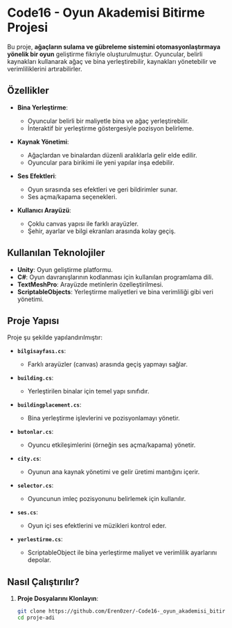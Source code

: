 # Code16 - Oyun Akademisi Bitirme Projesi

Bu proje, **ağaçların sulama ve gübreleme sistemini otomasyonlaştırmaya yönelik bir oyun** geliştirme fikriyle oluşturulmuştur. Oyuncular, belirli kaynakları kullanarak ağaç ve bina yerleştirebilir, kaynakları yönetebilir ve verimliliklerini artırabilirler.

## Özellikler

- **Bina Yerleştirme**:
  - Oyuncular belirli bir maliyetle bina ve ağaç yerleştirebilir.
  - İnteraktif bir yerleştirme göstergesiyle pozisyon belirleme.

- **Kaynak Yönetimi**:
  - Ağaçlardan ve binalardan düzenli aralıklarla gelir elde edilir.
  - Oyuncular para birikimi ile yeni yapılar inşa edebilir.

- **Ses Efektleri**:
  - Oyun sırasında ses efektleri ve geri bildirimler sunar.
  - Ses açma/kapama seçenekleri.

- **Kullanıcı Arayüzü**:
  - Çoklu canvas yapısı ile farklı arayüzler.
  - Şehir, ayarlar ve bilgi ekranları arasında kolay geçiş.

## Kullanılan Teknolojiler

- **Unity**: Oyun geliştirme platformu.
- **C#**: Oyun davranışlarının kodlanması için kullanılan programlama dili.
- **TextMeshPro**: Arayüzde metinlerin özelleştirilmesi.
- **ScriptableObjects**: Yerleştirme maliyetleri ve bina verimliliği gibi veri yönetimi.

## Proje Yapısı

Proje şu şekilde yapılandırılmıştır:

- **`bilgisayfası.cs`**:
  - Farklı arayüzler (canvas) arasında geçiş yapmayı sağlar.

- **`building.cs`**:
  - Yerleştirilen binalar için temel yapı sınıfıdır.

- **`buildingplacement.cs`**:
  - Bina yerleştirme işlevlerini ve pozisyonlamayı yönetir.

- **`butonlar.cs`**:
  - Oyuncu etkileşimlerini (örneğin ses açma/kapama) yönetir.

- **`city.cs`**:
  - Oyunun ana kaynak yönetimi ve gelir üretimi mantığını içerir.

- **`selector.cs`**:
  - Oyuncunun imleç pozisyonunu belirlemek için kullanılır.

- **`ses.cs`**:
  - Oyun içi ses efektlerini ve müzikleri kontrol eder.

- **`yerlestirme.cs`**:
  - ScriptableObject ile bina yerleştirme maliyet ve verimlilik ayarlarını depolar.

## Nasıl Çalıştırılır?

1. **Proje Dosyalarını Klonlayın**:
   ```bash
   git clone https://github.com/Eren0zer/-Code16-_oyun_akademisi_bitirme_projesi
   cd proje-adi

